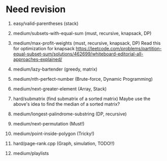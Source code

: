 
# Need revision
1. easy/valid-parentheses (stack)
2. medium/subsets-with-equal-sum (must, recursive, knapsack, DP)
3. medium/max-profit-weights (must, recursive, knapsack, DP)
   Read this for optimization for knapsack
   https://leetcode.com/problems/partition-equal-subset-sum/solutions/462699/whiteboard-editorial-all-approaches-explained/
   
4. medium/lazy-bartender (greedy, matrix)
5. medium/nth-perfect-number (Brute-force, Dynamic Programming)
6. medium/next-greater-element (Array, Stack)
7. hard/submatrix (find submatrix of a sorted matrix) 
   Maybe use the above's idea to find the median of a sorted matrix?
8. medium/longest-palindrome-substring (DP, recursive)
9. medium/next-permutation (Must!)
10. medium/point-inside-polygon (Tricky!)
11. hard/page-rank.cpp (Graph, simulation, TODO!!)
12. medium/playlists 
